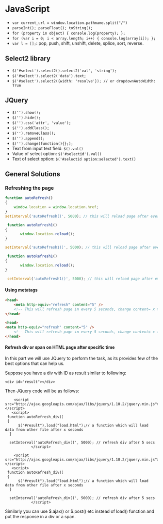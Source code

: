 # JavaScript

- `var current_url = window.location.pathname.split("/")`
- `parseInt(); parseFloat(); toString();`
- `for (property in object) { console.log(property); };`
- `for (var i = 0; i < array.length; i++) { console.log(array[i]); };`
- `var l = [];`: pop, push, shift, unshift, delete, splice, sort, reverse.

## Select2 library

- `$('#select').select2().select2('val', 'string');`
- `$('#select').select2('data').text;`
- `$('#select').select2({width: 'resolve'}); // or dropdownAutoWidth: True`

## JQuery

- `$('').show();`
- `$('').hide();`
- `$('').css('attr', 'value');`
- `$('').addClass();`
- `$('').removeClass();`
- `$('').append();`
- `$('').change(function(){};);`
- Text from input text field: `$().val()`
- Value of select option: `$('#selectid').val()`
- Text of select option: `$('#selectid option:selected').text()`

## General Solutions

### Refreshing the page

```javascript
function autoRefresh()
{
    window.location = window.location.href;
}
setInterval('autoRefresh()', 5000); // this will reload page after every 5 seconds
```

```javascript
 function autoRefresh1()
{
       window.location.reload();
}

setInterval('autoRefresh1()', 5000); // this will reload page after every 5 secounds; Method II
```

```javascript
 function autoRefresh1()
{
       window.location.reload();
}
 
 setInterval('autoRefresh1()', 5000); // this will reload page after every 5 secounds; Method II
```

#### Using metatags

```html
<head>
    <meta http-equiv="refresh" content="5" />
    <!-- This will refresh page in every 5 seconds, change content= x to refresh page after x seconds -->
</head>
```

```html
<head>
<meta http-equiv="refresh" content="5" />
    <!-- This will refresh page in every 5 seconds, change content= x to refresh page after x seconds -->
</head>
```

#### Refresh div or span on HTML page after specific time

In this part we will use JQuery to perform the task, as its provides few of the best options that can help us.

Suppose you have a div with ID as result similar to following:

`<div id="result"></div>`

Then JQuery code will be as follows:

```
    <script src="http://ajax.googleapis.com/ajax/libs/jquery/1.10.2/jquery.min.js"></script>
   <script>
 function autoRefresh_div()
 {
      $("#result").load("load.html");// a function which will load data from other file after x seconds
  }

  setInterval('autoRefresh_div()', 5000); // refresh div after 5 secs
            </script>

    <script src="http://ajax.googleapis.com/ajax/libs/jquery/1.10.2/jquery.min.js"></script>
   <script>
 function autoRefresh_div()
 {
      $("#result").load("load.html");// a function which will load data from other file after x seconds
  }
 
  setInterval('autoRefresh_div()', 5000); // refresh div after 5 secs
            </script>
```

Similarly you can use $.ajax() or $.post() etc instead of load() function and put the response in a div or a span.